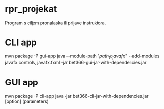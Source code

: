# rpr_projekat
Program s ciljem pronalaska ili prijave instruktora.
# CLI app
mvn package -P gui-app
java --module-path "$path_to_javafx$" --add-modules javafx.controls, javafx.fxml -jar bet366-gui-jar-with-dependencies.jar
# GUI app
mvn package -P cli-app
java -jar bet366-cli-jar-with-dependencies.jar [option] (parameters)
